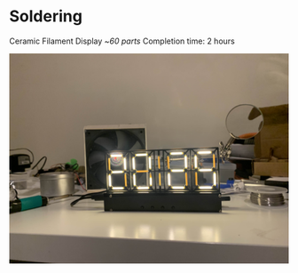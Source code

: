 # Soldering 

Ceramic Filament Display ~*60 parts* Completion time: 2 hours

![Cemramic Filament Display](Images/CFD.jpg)
